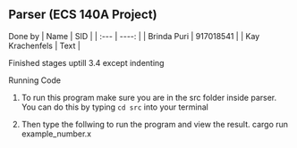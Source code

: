 ## Parser (ECS 140A Project)
Done by
| Name            | SID             | 
| :---            |     ----:       |
| Brinda Puri     |   917018541     | 
| Kay Krachenfels | Text            |

Finished stages uptill 3.4 except indenting

Running Code 
1. To run this program make sure you are in the src folder inside parser. You can do this by typing `cd src` into your terminal
     

2. Then type the follwing to run the program and view the result.
  cargo run example_number.x
